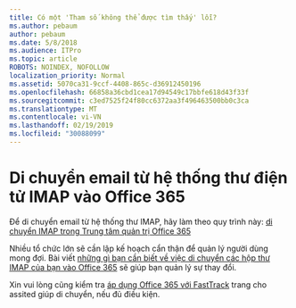 ```yaml
---
title: Có một 'Tham số không thể được tìm thấy' lỗi?
ms.author: pebaum
author: pebaum
ms.date: 5/8/2018
ms.audience: ITPro
ms.topic: article
ROBOTS: NOINDEX, NOFOLLOW
localization_priority: Normal
ms.assetid: 5070ca31-9ccf-4408-865c-d36912450196
ms.openlocfilehash: 66858a36cbd1cea17d94549c17bbfe618d43f33f
ms.sourcegitcommit: c3ed7525f24f80cc6372aa3f496463500bb0c3ca
ms.translationtype: MT
ms.contentlocale: vi-VN
ms.lasthandoff: 02/19/2019
ms.locfileid: "30088099"
---
```

# <a name="migrating-email-from-imap-email-system-to-office-365"></a>Di chuyển email từ hệ thống thư điện tử IMAP vào Office 365

Để di chuyển email từ hệ thống thư IMAP, hãy làm theo quy trình này: [di chuyển IMAP trong Trung tâm quản trị Office 365](https://support.office.com/article/4682f2e4-f720-4868-91ab-207f5b0c325d)
  
Nhiều tổ chức lớn sẽ cần lập kế hoạch cẩn thận để quản lý người dùng mong đợi. Bài viết [những gì bạn cần biết về việc di chuyển các hộp thư IMAP của bạn vào Office 365](https://docs.microsoft.com/en-us/Exchange/mailbox-migration/migrating-imap-mailboxes/migrating-imap-mailboxes) sẽ giúp bạn quản lý sự thay đổi. 

Xin vui lòng cũng kiểm tra [áp dụng Office 365 với FastTrack](https://www.microsoft.com/fasttrack/microsoft-365/office-365) trang cho assited giúp di chuyển, nếu đủ điều kiện.
  


